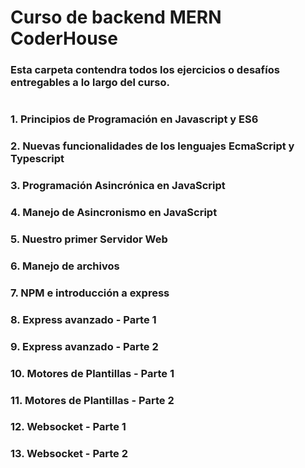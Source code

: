 # Curso de backend MERN CoderHouse

### Esta carpeta contendra todos los ejercicios o desafíos entregables a lo largo del curso.
#
### 1. Principios de Programación en Javascript y ES6

### 2. Nuevas funcionalidades de los lenguajes EcmaScript y Typescript

### 3. Programación Asincrónica en JavaScript

### 4. Manejo de Asincronismo en JavaScript

### 5. Nuestro primer Servidor Web

### 6. Manejo de archivos

### 7. NPM e introducción a express

### 8. Express avanzado - Parte 1

### 9. Express avanzado - Parte 2

### 10. Motores de Plantillas - Parte 1 

### 11. Motores de Plantillas - Parte 2 

### 12. Websocket - Parte 1 

### 13. Websocket - Parte 2 